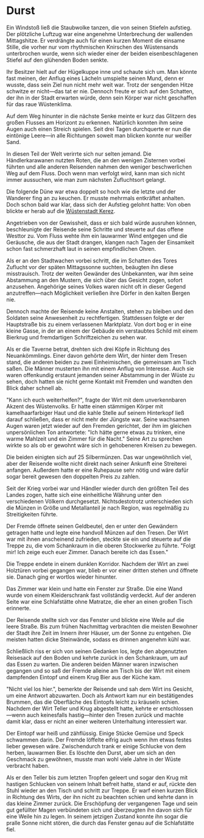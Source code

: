 # Durst

Ein Windstoß ließ die Staubwolke tanzen, die von seinen Stiefeln aufstieg. Der plötzliche Luftzug war eine angenehme Unterbrechung der wallenden Mittagshitze. Er verdrängte auch für einen kurzen Moment die einsame Stille, die vorher nur vom rhythmischen Knirschen des Wüstensands unterbrochen wurde, wenn sich wieder einer der beiden eisenbeschlagenen Stiefel auf den glühenden Boden senkte.

Ihr Besitzer hielt auf der Hügelkuppe inne und schaute sich um. Man könnte fast meinen, der Anflug eines Lächeln umspielte seinen Mund, denn er wusste, dass sein Ziel nun nicht mehr weit war. Trotz der sengenden Hitze schwitze er nicht&mdash;das tat er nie. Dennoch freute er sich auf den Schatten, der ihn in der Stadt erwarten würde, denn sein Körper war nicht geschaffen für das raue Wüstenklima.

Auf dem Weg hinunter in die nächste Senke meinte er kurz das Glitzern des großen Flusses am Horizont zu erkennen. Natürlich konnten ihm seine Augen auch einen Streich spielen. Seit drei Tagen durchquerte er nun die eintönige Leere&mdash;in alle Richtungen soweit man blicken konnte nur weißer Sand.

In diesen Teil der Welt verirrte sich nur selten jemand. Die Händlerkarawanen nutzten Roten, die an den wenigen Zisternen vorbei führten und alle anderen Reisenden nahmen den weniger beschwerlichen Weg auf dem Fluss. Doch wenn man verfolgt wird, kann man sich nicht immer aussuchen, wie man zum nächsten Zufluchtsort gelangt.

Die folgende Düne  war etwa doppelt so hoch wie die letzte und der Wanderer fing an zu keuchen. Er musste mehrmals entkräftet anhalten. Doch schon bald war klar, dass sich der Aufstieg gelohnt hatte: Von oben blickte er herab auf die [Wüstenstadt Kerez](#city-kerez).

Angetrieben von der Gewissheit, dass er sich bald würde ausruhen können, beschleunigte der Reisende seine Schritte und steuerte auf das offene Westtor zu. Vom Fluss wehte ihm ein lauwarmer Wind entgegen und die Geräusche, die aus der Stadt drangen, klangen nach Tagen der Einsamkeit schon fast schmerzhaft laut in seinen empfindlichen Ohren.

Als er an den Stadtwachen vorbei schritt, die im Schatten des Tores Zuflucht vor der späten Mittagssonne suchten, beäugten ihn diese misstrauisch. Trotz der weiten Gewänder des Unbekannten, war ihm seine Abstammung an den Mustern, die sich über das Gesicht zogen, sofort anzusehen. Angehörige seines Volkes waren nicht oft in dieser Gegend anzutreffen&mdash;nach Möglichkeit verließen ihre Dörfer in den kalten Bergen nie.

Dennoch machte der Reisende keine Anstalten, stehen zu bleiben und den Soldaten seine Anwesenheit zu rechtfertigen. Stattdessen folgte er der Hauptstraße bis zu einem verlassenen Marktplatz. Von dort bog er in eine kleine Gasse, in der an einem der Gebäude ein verstaubtes Schild mit einem Bierkrug und fremdartigen Schriftzeichen zu sehen war.

Als er die Taverne betrat, drehten sich drei Köpfe in Richtung des Neuankömmlings. Einer davon gehörte dem Wirt, der hinter dem Tresen stand, die anderen beiden zu zwei Einheimischen, die gemeinsam am Tisch saßen. Die Männer musterten ihn mit einem Anflug von Interesse. Auch sie waren offenkundig erstaunt jemanden seiner Abstammung in der Wüste zu sehen, doch hatten sie nicht gerne Kontakt mit Fremden und wandten den Blick daher schnell ab.

"Kann ich euch weiterhelfen?", fragte der Wirt mit dem unverkennbaren Akzent des Wüstenvolks. Er hatte einen stämmigen Körper mit kamelhaarfarbiger Haut und die kahle Stelle auf seinem Hinterkopf ließ darauf schließen, dass er nicht mehr der Jüngste war. Seine wachsamen Augen waren jetzt wieder auf den Fremden gerichtet, der ihm im gleichen unpersönlichen Ton antwortete: "Ich hätte gerne etwas zu trinken, eine warme Mahlzeit und ein Zimmer für die Nacht." Seine Art zu sprechen wirkte so als ob er gewohnt wäre sich in gehobeneren Kreisen zu bewegen.

Die beiden einigten sich auf 25 Silbermünzen. Das war ungewöhnlich viel, aber der Reisende wollte nicht direkt nach seiner Ankunft eine Streiterei anfangen. Außerdem hatte er eine Ruhepause sehr nötig und wäre dafür sogar bereit gewesen den doppelten Preis zu zahlen.

Seit der Krieg vorbei war und Händler wieder durch den größten Teil des Landes zogen, hatte sich eine einheitliche Währung unter den verschiedenen Völkern durchgesetzt. Nichtsdestotrotz unterschieden sich die Münzen in Größe und Metallanteil je nach Region, was regelmäßig zu Streitigkeiten führte.

Der Fremde öffnete seinen Geldbeutel, den er unter den Gewändern getragen hatte und legte eine handvoll Münzen auf den Tresen. Der Wirt war mit ihnen anscheinend zufrieden, steckte sie ein und steuerte auf die Treppe zu, die vom Schankraum in die oberen Stockwerke zu führte. "Folgt mir! Ich zeige euch euer Zimmer. Danach bereite ich das Essen."

Die Treppe endete in einem dunklen Korridor. Nachdem der Wirt an zwei Holztüren vorbei gegangen war, blieb er vor einer dritten stehen und öffnete sie. Danach ging er wortlos wieder hinunter.

Das Zimmer war klein und hatte ein Fenster zur Straße. Die eine Wand wurde von einem Kleiderschrank fast vollständig verdeckt. Auf der anderen Seite war eine Schlafstätte ohne Matratze, die eher an einen großen Tisch erinnerte.

Der Reisende stellte sich vor das Fenster und blickte eine Weile auf die leere Straße. Bis zum frühen Nachmittag verbrachten die meisten Bewohner der Stadt ihre Zeit im Innern ihrer Häuser, um der Sonne zu entgehen. Die meisten hatten dicke Steinwände, sodass es drinnen angenehm kühl war.

Schließlich riss er sich von seinen Gedanken los, legte den abgenutzten Reisesack auf den Boden und kehrte zurück in den Schankraum, um auf das Essen zu warten. Die anderen beiden Männer waren inzwischen gegangen und so saß der Fremde alleine am Tisch bis der Wirt mit einem dampfenden Eintopf und einem Krug Bier aus der Küche kam.

"Nicht viel los hier.", bemerkte der Reisende und sah dem Wirt ins Gesicht, um eine Antwort abzuwarten. Doch als Antwort kam nur ein bestätigendes Brummen, das die Oberfläche des Eintopfs leicht zu kräuseln schien. Nachdem der Wirt Teller und Krug abgestellt hatte, kehrte er entschlossen&mdash;wenn auch keinesfalls hastig&mdash;hinter den Tresen zurück und machte damit klar, dass er nicht an einer weiteren Unterhaltung interessiert war.

Der Eintopf war heiß und zähflüssig. Einige Stücke Gemüse und Speck schwammen darin. Der Fremde löffelte eifrig auch wenn ihm etwas festes lieber gewesen wäre. Zwischendurch trank er einige Schlucke von dem herben, lauwarmen Bier. Es löschte den Durst, aber um sich an den Geschmack zu gewöhnen, musste man wohl viele Jahre in der Wüste verbracht haben.

Als er den Teller bis zum letzten Tropfen geleert und sogar den Krug mit hastigen Schlucken von seinem Inhalt befreit hatte, stand er auf, rückte den Stuhl wieder an den Tisch und schritt zur Treppe. Er warf einen kurzen Blick in Richtung des Wirts, der ihn nicht zu beachten schien und kehrte dann in das kleine Zimmer zurück. Die Erschöpfung der vergangenen Tage und sein gut gefüllter Magen verbündeten sich und überzeugten ihn davon sich für eine Weile hin zu legen. In seinem jetzigen Zustand konnte ihn sogar die pralle Sonne nicht stören, die durch das Fenster genau auf die Schlafstätte fiel. 
